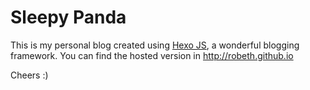 # Sleepy Panda

This is my personal blog created using [Hexo JS](hexo.io), a wonderful blogging framework. You can find the hosted version in http://robeth.github.io

Cheers :) 